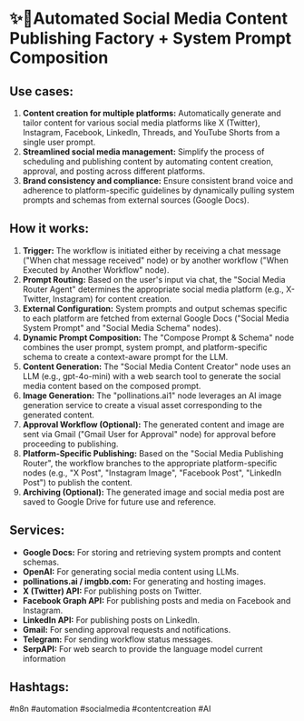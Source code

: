 # ✨🩷Automated Social Media Content Publishing Factory + System Prompt Composition

## Use cases:

1.  **Content creation for multiple platforms:** Automatically generate and tailor content for various social media platforms like X (Twitter), Instagram, Facebook, LinkedIn, Threads, and YouTube Shorts from a single user prompt.
2.  **Streamlined social media management:** Simplify the process of scheduling and publishing content by automating content creation, approval, and posting across different platforms.
3.  **Brand consistency and compliance:** Ensure consistent brand voice and adherence to platform-specific guidelines by dynamically pulling system prompts and schemas from external sources (Google Docs).

## How it works:

1.  **Trigger:** The workflow is initiated either by receiving a chat message ("When chat message received" node) or by another workflow ("When Executed by Another Workflow" node).
2.  **Prompt Routing:** Based on the user's input via chat, the "Social Media Router Agent" determines the appropriate social media platform (e.g., X-Twitter, Instagram) for content creation.
3.  **External Configuration:** System prompts and output schemas specific to each platform are fetched from external Google Docs ("Social Media System Prompt" and "Social Media Schema" nodes).
4.  **Dynamic Prompt Composition:** The "Compose Prompt & Schema" node combines the user prompt, system prompt, and platform-specific schema to create a context-aware prompt for the LLM.
5.  **Content Generation:** The "Social Media Content Creator" node uses an LLM (e.g., gpt-4o-mini) with a web search tool to generate the social media content based on the composed prompt.
6.  **Image Generation:** The "pollinations.ai1" node leverages an AI image generation service to create a visual asset corresponding to the generated content.
7.  **Approval Workflow (Optional):** The generated content and image are sent via Gmail ("Gmail User for Approval" node) for approval before proceeding to publishing.
8.  **Platform-Specific Publishing:** Based on the "Social Media Publishing Router", the workflow branches to the appropriate platform-specific nodes (e.g., "X Post", "Instagram Image", "Facebook Post", "LinkedIn Post") to publish the content.
9.  **Archiving (Optional):** The generated image and social media post are saved to Google Drive for future use and reference.

## Services:

*   **Google Docs:** For storing and retrieving system prompts and content schemas.
*   **OpenAI:** For generating social media content using LLMs.
*   **pollinations.ai / imgbb.com:** For generating and hosting images.
*   **X (Twitter) API:** For publishing posts on Twitter.
*   **Facebook Graph API:** For publishing posts and media on Facebook and Instagram.
*   **LinkedIn API:** For publishing posts on LinkedIn.
*   **Gmail:** For sending approval requests and notifications.
*   **Telegram:** For sending workflow status messages.
*   **SerpAPI:** For web search to provide the language model current information

## Hashtags:

#n8n #automation #socialmedia #contentcreation #AI
